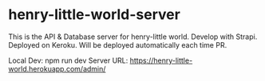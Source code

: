 # henry-little-world-server

This is the API & Database server for henry-little world.
Develop with Strapi.
Deployed on Keroku. Will be deployed automatically each time PR.

Local Dev: npm run dev
Server URL: https://henry-little-world.herokuapp.com/admin/

